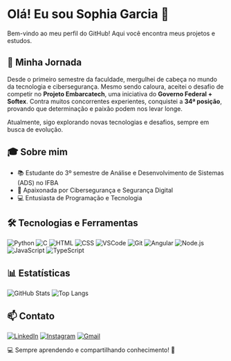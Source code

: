 # Olá! Eu sou Sophia Garcia 👋

Bem-vindo ao meu perfil do GitHub! Aqui você encontra meus projetos e estudos.

## 🚀 Minha Jornada
Desde o primeiro semestre da faculdade, mergulhei de cabeça no mundo da tecnologia e cibersegurança. Mesmo sendo caloura, aceitei o desafio de competir no **Projeto Embarcatech**, uma iniciativa do **Governo Federal + Softex**. Contra muitos concorrentes experientes, conquistei a **34ª posição**, provando que determinação e paixão podem nos levar longe. 

Atualmente, sigo explorando novas tecnologias e desafios, sempre em busca de evolução.

## 🎓 Sobre mim
- 📚 Estudante do 3º semestre de Análise e Desenvolvimento de Sistemas (ADS) no IFBA
- 🔐 Apaixonada por Cibersegurança e Segurança Digital
- 💻 Entusiasta de Programação e Tecnologia

## 🛠 Tecnologias e Ferramentas
![Python](https://img.shields.io/badge/Python-3776AB?style=for-the-badge&logo=python&logoColor=white)
![C](https://img.shields.io/badge/C-A8B9CC?style=for-the-badge&logo=c&logoColor=white)
![HTML](https://img.shields.io/badge/HTML5-E34F26?style=for-the-badge&logo=html5&logoColor=white)
![CSS](https://img.shields.io/badge/CSS3-1572B6?style=for-the-badge&logo=css3&logoColor=white)
![VSCode](https://img.shields.io/badge/VSCode-007ACC?style=for-the-badge&logo=visual-studio-code&logoColor=white)
![Git](https://img.shields.io/badge/Git-F05032?style=for-the-badge&logo=git&logoColor=white)
![Angular](https://img.shields.io/badge/Angular-DD0031?style=for-the-badge&logo=angular&logoColor=white)
![Node.js](https://img.shields.io/badge/Node.js-339933?style=for-the-badge&logo=nodedotjs&logoColor=white)
![JavaScript](https://img.shields.io/badge/JavaScript-F7DF1E?style=for-the-badge&logo=javascript&logoColor=black)
![TypeScript](https://img.shields.io/badge/TypeScript-3178C6?style=for-the-badge&logo=typescript&logoColor=white)

## 📊 Estatísticas
![GitHub Stats](https://github-readme-stats.vercel.app/api?username=garccias&show_icons=true&theme=dracula&count_private=true)
![Top Langs](https://github-readme-stats.vercel.app/api/top-langs/?username=garccias&layout=compact&theme=dracula)


## 📫 Contato
[![LinkedIn](https://img.shields.io/badge/LinkedIn-0077B5?style=for-the-badge&logo=linkedin&logoColor=white)](https://www.linkedin.com/in/sophia-garcia-100349260/)
[![Instagram](https://img.shields.io/badge/Instagram-E4405F?style=for-the-badge&logo=instagram&logoColor=white)](https://www.instagram.com/sophiagarccia)
[![Gmail](https://img.shields.io/badge/Gmail-D14836?style=for-the-badge&logo=gmail&logoColor=white)](mailto:sophiagarccia2@gmail.com)


💻 Sempre aprendendo e compartilhando conhecimento! 🚀
